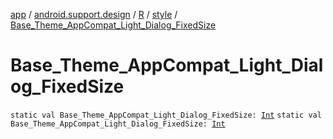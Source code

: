 [app](../../../index.md) / [android.support.design](../../index.md) / [R](../index.md) / [style](index.md) / [Base_Theme_AppCompat_Light_Dialog_FixedSize](./-base_-theme_-app-compat_-light_-dialog_-fixed-size.md)

# Base_Theme_AppCompat_Light_Dialog_FixedSize

`static val Base_Theme_AppCompat_Light_Dialog_FixedSize: `[`Int`](https://kotlinlang.org/api/latest/jvm/stdlib/kotlin/-int/index.html)
`static val Base_Theme_AppCompat_Light_Dialog_FixedSize: `[`Int`](https://kotlinlang.org/api/latest/jvm/stdlib/kotlin/-int/index.html)